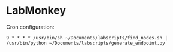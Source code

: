 # LabMonkey

Cron configuration:

```
9 * * * * /usr/bin/sh ~/Documents/labscripts/find_nodes.sh | /usr/bin/python ~/Documents/labscripts/generate_endpoint.py
```
